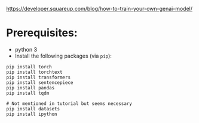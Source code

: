 https://developer.squareup.com/blog/how-to-train-your-own-genai-model/

# Prerequisites: 

* python 3
* Install the following packages (via `pip`):


```
pip install torch
pip install torchtext
pip install transformers
pip install sentencepiece
pip install pandas
pip install tqdm

# Not mentioned in tutorial but seems necessary
pip install datasets 
pip install ipython
```